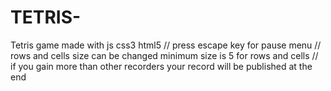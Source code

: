 # TETRIS-
Tetris game made with js css3 html5
// press escape key for pause menu
// rows and cells size can be changed minimum size is 5 for rows and cells
// if you gain more than other recorders your record will be published at the end

